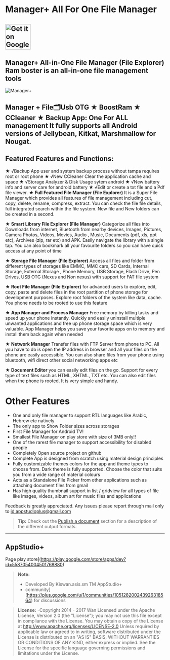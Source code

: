 Manager+ All For One File Manager
===================
[<img alt="Get it on Google Play" height="80" src="https://play.google.com/intl/en_us/badges/images/generic/en_badge_web_generic.png">](https://play.google.com/store/apps/dev?id=5587054004501768880)
-------------
<i class="icon-folder-open"></i>Manager+ All-in-One File Manager (File Explorer) Ram boster is an all-in-one file management tools <i class="icon-hdd"></i>
-------------
![Manager+](https://lh3.googleusercontent.com/K_S3TmbXGIojsuvl1MAKw7vqViNBF4bx0BwD91-ABvyhFKXAv9hd5-N-FK6_RZpyKYMP=h900-rw)

Manager + File🗂Usb OTG️ ★ BoostRam ★ CCleaner ★ Backup App: One For ALL management It fully supports all Android versions of Jellybean, Kitkat, Marshmallow for Nougat.
-------------------------------------------------
Featured Features and Functions:
-------------------------------------------------
★ √Backup App user and system backup process without tampa requires root or root phone
★ √New CCleaner Clear the application cache and space
★ √Storage Analyzer & Disk Usage sytem android
★ √New battery info and server care for android battery
★ √Edit or create a txt file and a Pdf file viewer.
★ **Full Featured File Manager (File Explorer)** It is a Super File Manager which provides all features of file management including cut, copy, delete, rename, compress, extract. You can check the file file details, full integrated search within the file system. New file and New folders can be created in a second.

★ **Smart Library File Explorer (File Manager)** Categorize all files into Downloads from internet, Bluetooth from nearby devices, Images, Pictures, Camera Photos, Videos, Movies, Audio , Music, Documents (pdf, xls, ppt etc), Archives (zip, rar etc) and APK. Easily navigate the library with a single tap. You can also bookmark all your favourite folders so you can have quick access at any point of time

★ **Storage File Manager (File Explorer)** Access all files and folder from different types of storages like EMMC, MMC cars, SD Cards, Internal Storage, External Storage , Phone Memory, USB Storage, Flash Drive, Pen Drives, USB OTG (Nexus and Non nexus) with support for FAT file system

★ **Root File Manager (File Explorer)** for advanced users to explore, edit, copy, paste and delete files in the root partition of phone storage for development purposes. Explore root folders of the system like data, cache. You phone needs to be rooted to use this feature

★ **App Manager and Process Manager** Free memory by killing tasks and speed up your phone instantly. Quickly and easily uninstall multiple unwanted applications and free up phone storage space which is very valuable. App Manager helps you save your favorite apps on to memory and install them back again when needed

★ **Network Manager** Transfer files with FTP Server from phone to PC. All you have to do is open the IP address in browser and all your files on the phone are easily accessible. You can also share files from your phone using bluetooth, wifi direct other social networking apps etc

★ **Document Editor** you can easily edit files on the go. Support for every type of text files such as HTML, XHTML, TXT etc. You can also edit files when the phone is rooted. It is very simple and handy.

Other Features
==============
* One and only file manager to support RTL languages like Arabic, Hebrew etc natively
* The only app to Show Folder sizes across storages
* First File Manager for Android TV!
* Smallest File Manager on play store with size of 3MB only!!
* One of the rarest file manager to support accessibility for disabled people
* Completely Open source project on github
* Complete App is designed from scratch using material design principles
* Fully customizable themes colors for the app and theme types to choose from. Dark theme is fully supported. Choose the color that suits you from a wide range of material colours
* Acts as a Standalone File Picker from other applications such as attaching document files from gmail
* Has high quality thumbnail support in list / gridview for all types of file like images, videos, album art for music files and applications

Feedback is greatly appreciated. Any issues please report through mail only to id.appstudioplus@gmail.com <i class="icon-refresh"></i>

> **Tip:** Check out the [<i class="icon-upload"></i> Publish a document](#publish-a-document) section for a description of the different output formats.

----------

AppStudio+
-------------------
Page play store](https://play.google.com/store/apps/dev?id=5587054004501768880)


> **Note:**
> - Developed By Kiswan.asis.sm TM AppStudio+
> - community](https://plus.google.com/u/1/communities/105128200243926318564) for discussions

> **License:**
> -Copyright 2014 - 2017 Wan
    Licensed under the Apache License, Version 2.0 (the "License");
    you may not use this file except in compliance with the License.
    You may obtain a copy of the License at
       http://www.apache.org/licenses/LICENSE-2.0
    Unless required by applicable law or agreed to in writing, software
    distributed under the License is distributed on an "AS IS" BASIS,
    WITHOUT WARRANTIES OR CONDITIONS OF ANY KIND, either express or implied.
    See the License for the specific language governing permissions and
    limitations under the License.
